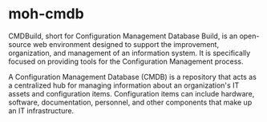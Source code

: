 # moh-cmdb

CMDBuild, short for Configuration Management Database Build, is an open-source web environment designed to support the improvement, organization, and management of an information system. It is specifically focused on providing tools for the Configuration Management process.

A Configuration Management Database (CMDB) is a repository that acts as a centralized hub for managing information about an organization's IT assets and configuration items. Configuration items can include hardware, software, documentation, personnel, and other components that make up an IT infrastructure.
